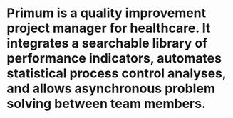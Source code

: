 # Primum is a quality improvement project manager for healthcare. It integrates a searchable library of performance indicators, automates statistical process control analyses, and allows asynchronous problem solving between team members.
